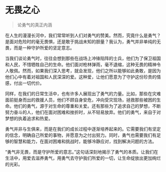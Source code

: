 # 无畏之心
> 论勇气的真正内涵

在人生的漫漫长河中，我们常常听到人们对勇气的赞美。然而，究竟什么是勇气？是面对危险时的毫无畏惧，还是敢于挑战未知的胆量？我认为，勇气并非单纯的无畏，而是一种守护所爱的坚定意志。

当我们谈论勇气时，往往会想到那些在战场上冲锋陷阵的士兵，他们为了保卫祖国和人民，不惜牺牲自己的生命。他们面对枪林弹雨，毫不退缩，这种无畏的精神令人敬佩。然而，如果我们深入思考，就会发现，他们之所以能够如此勇敢，是因为他们心中有着对祖国和人民深深的爱。这种爱，让他们愿意为了守护这份珍贵的情感，付出一切代价。

同样，在我们的日常生活中，也有许多人展现出了勇气的力量。比如，那些在灾难面前挺身而出的救援人员，他们不顾自身安危，冲向受灾现场，拯救那些被困的生命。他们的勇气，源于对生命的尊重和关爱。还有那些为了追求自己的梦想，不断努力奋斗的人，他们在面对困难和挫折时，从不轻易放弃。他们的勇气，来自于对梦想的执着追求和热爱。

勇气并非与生俱来，而是在我们的成长过程中逐渐培养起来的。它需要我们有坚定的信念，明确自己所爱的事物，并愿意为之付出努力。同时，勇气也需要我们有足够的智慧和能力，在面对困难和挑战时，能够冷静应对，找到解决问题的方法。

“勇气非无畏，而是守护所爱的意志。”这句话深刻地揭示了勇气的本质。让我们在生活中，用爱去滋养勇气，用勇气去守护我们所爱的一切，让生命绽放出更加绚烂的光彩。